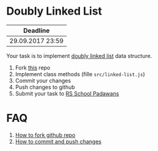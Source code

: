 # Doubly Linked List

| Deadline         |
| ---------------- |
| 29.09.2017 23:59 |

Your task is to implement [doubly linked list](https://en.wikipedia.org/wiki/Doubly_linked_list) data structure.

1. Fork [this](https://github.com/rolling-scopes-school/doubly-linked-list) repo
2. Implement class methods (fille `src/linked-list.js`)
3. Commit your changes
4. Push changes to github
5. Submit your task to [RS School Padawans](https://github.com/rolling-scopes/front-end-course/wiki/RS-School-Padawans)

# FAQ

1. [How to fork github repo](https://help.github.com/articles/fork-a-repo/)
2. [How to commit and push changes](https://help.github.com/articles/adding-a-file-to-a-repository-using-the-command-line/)

